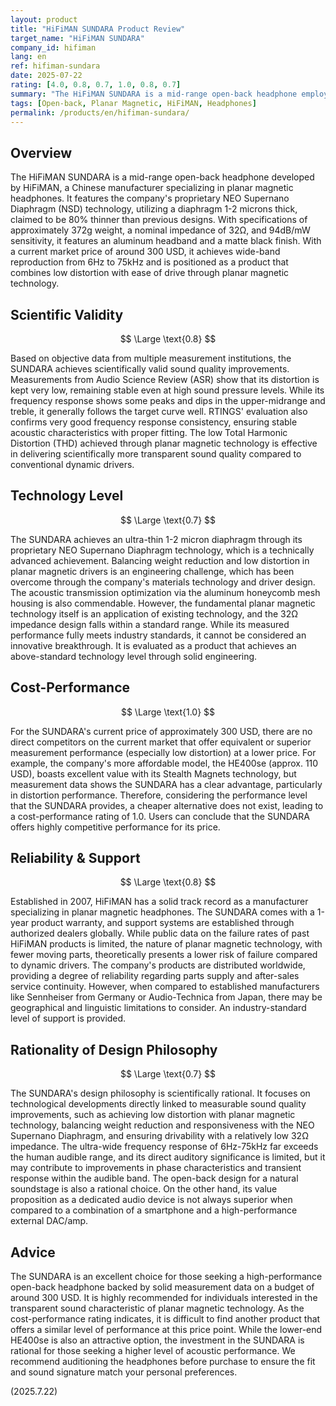 ```yaml
---
layout: product
title: "HiFiMAN SUNDARA Product Review"
target_name: "HiFiMAN SUNDARA"
company_id: hifiman
lang: en
ref: hifiman-sundara
date: 2025-07-22
rating: [4.0, 0.8, 0.7, 1.0, 0.8, 0.7]
summary: "The HiFiMAN SUNDARA is a mid-range open-back headphone employing planar magnetic technology, achieving excellent measurement performance and scientifically valid sound quality improvements. It offers high competitiveness in its price range."
tags: [Open-back, Planar Magnetic, HiFiMAN, Headphones]
permalink: /products/en/hifiman-sundara/
---
```


## Overview

The HiFiMAN SUNDARA is a mid-range open-back headphone developed by HiFiMAN, a Chinese manufacturer specializing in planar magnetic headphones. It features the company's proprietary NEO Supernano Diaphragm (NSD) technology, utilizing a diaphragm 1-2 microns thick, claimed to be 80% thinner than previous designs. With specifications of approximately 372g weight, a nominal impedance of 32Ω, and 94dB/mW sensitivity, it features an aluminum headband and a matte black finish. With a current market price of around 300 USD, it achieves wide-band reproduction from 6Hz to 75kHz and is positioned as a product that combines low distortion with ease of drive through planar magnetic technology.

## Scientific Validity

$$ \Large \text{0.8} $$

Based on objective data from multiple measurement institutions, the SUNDARA achieves scientifically valid sound quality improvements. Measurements from Audio Science Review (ASR) show that its distortion is kept very low, remaining stable even at high sound pressure levels. While its frequency response shows some peaks and dips in the upper-midrange and treble, it generally follows the target curve well. RTINGS' evaluation also confirms very good frequency response consistency, ensuring stable acoustic characteristics with proper fitting. The low Total Harmonic Distortion (THD) achieved through planar magnetic technology is effective in delivering scientifically more transparent sound quality compared to conventional dynamic drivers.

## Technology Level

$$ \Large \text{0.7} $$

The SUNDARA achieves an ultra-thin 1-2 micron diaphragm through its proprietary NEO Supernano Diaphragm technology, which is a technically advanced achievement. Balancing weight reduction and low distortion in planar magnetic drivers is an engineering challenge, which has been overcome through the company's materials technology and driver design. The acoustic transmission optimization via the aluminum honeycomb mesh housing is also commendable. However, the fundamental planar magnetic technology itself is an application of existing technology, and the 32Ω impedance design falls within a standard range. While its measured performance fully meets industry standards, it cannot be considered an innovative breakthrough. It is evaluated as a product that achieves an above-standard technology level through solid engineering.

## Cost-Performance

$$ \Large \text{1.0} $$

For the SUNDARA's current price of approximately 300 USD, there are no direct competitors on the current market that offer equivalent or superior measurement performance (especially low distortion) at a lower price. For example, the company's more affordable model, the HE400se (approx. 110 USD), boasts excellent value with its Stealth Magnets technology, but measurement data shows the SUNDARA has a clear advantage, particularly in distortion performance. Therefore, considering the performance level that the SUNDARA provides, a cheaper alternative does not exist, leading to a cost-performance rating of 1.0. Users can conclude that the SUNDARA offers highly competitive performance for its price.

## Reliability & Support

$$ \Large \text{0.8} $$

Established in 2007, HiFiMAN has a solid track record as a manufacturer specializing in planar magnetic headphones. The SUNDARA comes with a 1-year product warranty, and support systems are established through authorized dealers globally. While public data on the failure rates of past HiFiMAN products is limited, the nature of planar magnetic technology, with fewer moving parts, theoretically presents a lower risk of failure compared to dynamic drivers. The company's products are distributed worldwide, providing a degree of reliability regarding parts supply and after-sales service continuity. However, when compared to established manufacturers like Sennheiser from Germany or Audio-Technica from Japan, there may be geographical and linguistic limitations to consider. An industry-standard level of support is provided.

## Rationality of Design Philosophy

$$ \Large \text{0.7} $$

The SUNDARA's design philosophy is scientifically rational. It focuses on technological developments directly linked to measurable sound quality improvements, such as achieving low distortion with planar magnetic technology, balancing weight reduction and responsiveness with the NEO Supernano Diaphragm, and ensuring drivability with a relatively low 32Ω impedance. The ultra-wide frequency response of 6Hz-75kHz far exceeds the human audible range, and its direct auditory significance is limited, but it may contribute to improvements in phase characteristics and transient response within the audible band. The open-back design for a natural soundstage is also a rational choice. On the other hand, its value proposition as a dedicated audio device is not always superior when compared to a combination of a smartphone and a high-performance external DAC/amp.

## Advice

The SUNDARA is an excellent choice for those seeking a high-performance open-back headphone backed by solid measurement data on a budget of around 300 USD. It is highly recommended for individuals interested in the transparent sound characteristic of planar magnetic technology. As the cost-performance rating indicates, it is difficult to find another product that offers a similar level of performance at this price point. While the lower-end HE400se is also an attractive option, the investment in the SUNDARA is rational for those seeking a higher level of acoustic performance. We recommend auditioning the headphones before purchase to ensure the fit and sound signature match your personal preferences.

(2025.7.22)

